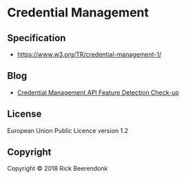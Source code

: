 # Credential Management

## Specification

* https://www.w3.org/TR/credential-management-1/

## Blog

* [Credential Management API Feature Detection Check-up](https://developers.google.com/web/updates/2018/03/webauthn-credential-management)

## License

European Union Public Licence version 1.2

## Copyright

Copyright © 2018 Rick Beerendonk